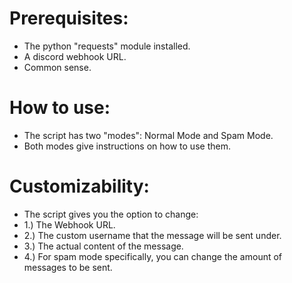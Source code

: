 # Prerequisites:

- The python "requests" module installed.
- A discord webhook URL.
- Common sense.

# How to use:

- The script has two "modes": Normal Mode and Spam Mode.
- Both modes give instructions on how to use them.
  
# Customizability:

- The script gives you the option to change:
- 1.)  The Webhook URL.
- 2.)  The custom username that the message will be sent under.
- 3.)  The actual content of the message.
- 4.)  For spam mode specifically, you can change the amount of messages to be sent.
